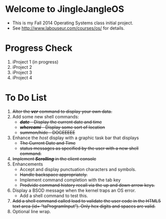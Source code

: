 Welcome to JingleJangleOS
=========================

- This is my Fall 2014 Operating Systems class initial project.
- See http://www.labouseur.com/courses/os/ for details.

Progress Check
==============

1. iProject 1 (in progress)
2. iProject 2
3. iProject 3
4. iProject 4

To Do List
==========

1. ~~Alter the ***ver*** command to display your own data.~~
2. Add some new shell commands:
	- ~~***date*** - Display the current date and time~~
	- ~~***whereami*** - Display some sort of location~~
	- ~~summon/hide - DOGEEEEE~~
3. Enhance the *host* display with a graphic task bar that displays
	- ~~The Current Date and Time~~
	- ~~status messages as specified by the user with a new shell command.~~
4. ~~Implement ***Scrolling*** in the client console~~
5. Enhancements
	- Accept and display punctuation characters and symbols.
	- ~~Handle backspace appropriately.~~
	- Implement command completion with the tab key
	- ~~Prodvide command history recall via the up and down arrow keys.~~
6. Display a BSOD message when the kernel traps an OS error.
	- Add a shell command to test this.
7. ~~Add a shell command called load to validate the user code in the HTML5 text area (id= “taProgramInput”). Only hex digits and spaces are valid.~~
8. Optional line wrap.
